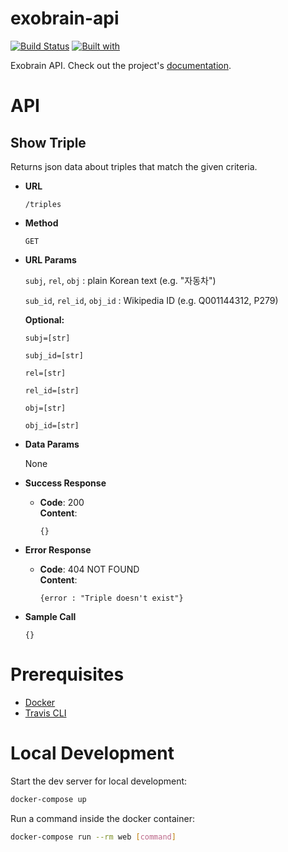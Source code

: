 # exobrain-api

[![Build Status](https://travis-ci.org/kyoungrok0517/exobrain-api.svg?branch=master)](https://travis-ci.org/kyoungrok0517/exobrain-api)
[![Built with](https://img.shields.io/badge/Built_with-Cookiecutter_Django_Rest-F7B633.svg)](https://github.com/agconti/cookiecutter-django-rest)

Exobrain API. Check out the project's [documentation](http://kyoungrok0517.github.io/exobrain-api/).

# API

## Show Triple

Returns json data about triples that match the given criteria.

- **URL**

  `/triples`

* **Method**

  `GET`

* **URL Params**

  `subj`, `rel`, `obj` : plain Korean text (e.g. "자동차")

  `sub_id`, `rel_id`, `obj_id` : Wikipedia ID (e.g. Q001144312, P279)

  **Optional:**

  `subj=[str]`

  `subj_id=[str]`

  `rel=[str]`

  `rel_id=[str]`

  `obj=[str]`

  `obj_id=[str]`

* **Data Params**

  None

* **Success Response**

  - **Code**: 200 <br>
    **Content**:
    ```
    {}
    ```

* **Error Response**

  - **Code**: 404 NOT FOUND <br>
    **Content**:
    ```
    {error : "Triple doesn't exist"}
    ```

* **Sample Call**
  ```
  {}
  ```

# Prerequisites

- [Docker](https://docs.docker.com/docker-for-mac/install/)
- [Travis CLI](http://blog.travis-ci.com/2013-01-14-new-client/)

# Local Development

Start the dev server for local development:

```bash
docker-compose up
```

Run a command inside the docker container:

```bash
docker-compose run --rm web [command]
```
